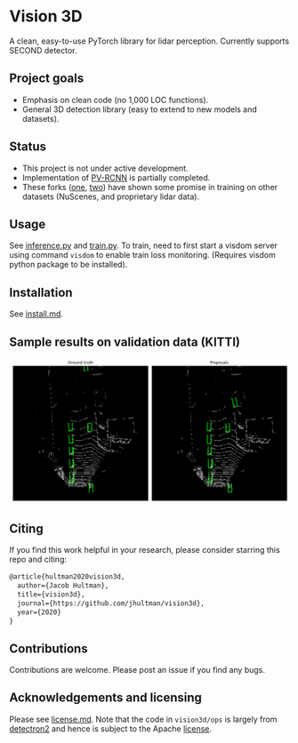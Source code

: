 # Vision 3D
A clean, easy-to-use PyTorch library for lidar perception. Currently supports SECOND detector.

## Project goals
- Emphasis on clean code (no 1,000 LOC functions).
- General 3D detection library (easy to extend to new models and datasets).

## Status
- This project is not under active development.
- Implementation of [PV-RCNN](https://arxiv.org/pdf/1912.13192) is partially completed.
- These forks ([one](https://github.com/muzi2045/PV-RCNN), [two](https://github.com/eraofelix/PV-RCNN)) have shown some promise in training on other datasets (NuScenes, and proprietary lidar data).

## Usage
See [inference.py](vision3d/inference.py) and [train.py](vision3d/train.py). To train, need to first start a visdom server using command `visdom` to enable train loss monitoring. (Requires visdom python package to be installed).

## Installation
See [install.md](install.md).

## Sample results on validation data (KITTI)
![Sample result](/images/sample-result.png)

## Citing
If you find this work helpful in your research, please consider starring this repo and citing:

```
@article{hultman2020vision3d,
  author={Jacob Hultman},
  title={vision3d},
  journal={https://github.com/jhultman/vision3d},
  year={2020}
}
```

## Contributions
Contributions are welcome. Please post an issue if you find any bugs.

## Acknowledgements and licensing
Please see [license.md](license.md). Note that the code in `vision3d/ops` is largely from [detectron2](https://github.com/facebookresearch/detectron2) and hence is subject to the Apache [license](vision3d/ops/LICENSE).
